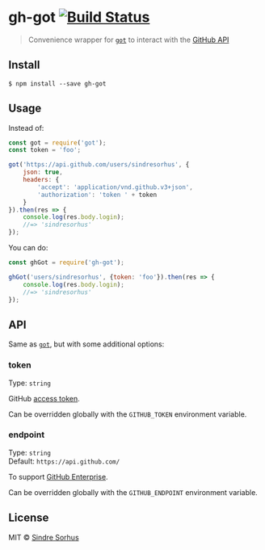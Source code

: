 # gh-got [![Build Status](https://travis-ci.org/sindresorhus/gh-got.svg?branch=master)](https://travis-ci.org/sindresorhus/gh-got)

> Convenience wrapper for [`got`](https://github.com/sindresorhus/got) to interact with the [GitHub API](https://developer.github.com/v3/)


## Install

```
$ npm install --save gh-got
```


## Usage

Instead of:

```js
const got = require('got');
const token = 'foo';

got('https://api.github.com/users/sindresorhus', {
	json: true,
	headers: {
		'accept': 'application/vnd.github.v3+json',
		'authorization': 'token ' + token
	}
}).then(res => {
	console.log(res.body.login);
	//=> 'sindresorhus'
});
```

You can do:

```js
const ghGot = require('gh-got');

ghGot('users/sindresorhus', {token: 'foo'}).then(res => {
	console.log(res.body.login);
	//=> 'sindresorhus'
});
```


## API

Same as [`got`](https://github.com/sindresorhus/got), but with some additional options:

### token

Type: `string`

GitHub [access token](https://github.com/settings/tokens/new).

Can be overridden globally with the `GITHUB_TOKEN` environment variable.

### endpoint

Type: `string`  
Default: `https://api.github.com/`

To support [GitHub Enterprise](https://enterprise.github.com).

Can be overridden globally with the `GITHUB_ENDPOINT` environment variable.


## License

MIT © [Sindre Sorhus](http://sindresorhus.com)

